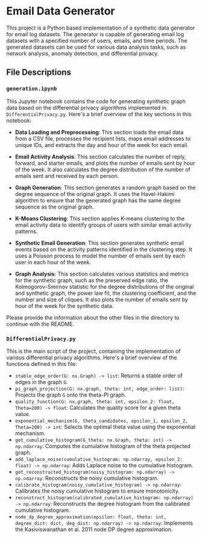 # Email Data Generator

This project is a Python based implementation of a synthetic data generator for email log datasets. The generator is capable of generating email log datasets with a specified number of users, emails, and time periods. The generated datasets can be used for various data analysis tasks, such as network analysis, anomaly detection, and differential privacy. 

## File Descriptions

### `generation.ipynb`

This Jupyter notebook contains the code for generating synthetic graph data based on the differential privacy algorithms implemented in `DifferentialPrivacy.py`. Here's a brief overview of the key sections in this notebook:

- **Data Loading and Preprocessing**: This section loads the email data from a CSV file, processes the recipient lists, maps email addresses to unique IDs, and extracts the day and hour of the week for each email.

- **Email Activity Analysis**: This section calculates the number of reply, forward, and starter emails, and plots the number of emails sent by hour of the week. It also calculates the degree distribution of the number of emails sent and received by each person.

- **Graph Generation**: This section generates a random graph based on the degree sequence of the original graph. It uses the Havel-Hakimi algorithm to ensure that the generated graph has the same degree sequence as the original graph.

- **K-Means Clustering**: This section applies K-means clustering to the email activity data to identify groups of users with similar email activity patterns.

- **Synthetic Email Generation**: This section generates synthetic email events based on the activity patterns identified in the clustering step. It uses a Poisson process to model the number of emails sent by each user in each hour of the week.

- **Graph Analysis**: This section calculates various statistics and metrics for the synthetic graph, such as the preserved edge ratio, the Kolmogorov-Smirnov statistic for the degree distributions of the original and synthetic graph, the power law fit, the clustering coefficient, and the number and size of cliques. It also plots the number of emails sent by hour of the week for the synthetic data.

Please provide the information about the other files in the directory to continue with the README.

### `DifferentialPrivacy.py`

This is the main script of the project, containing the implementation of various differential privacy algorithms. Here's a brief overview of the functions defined in this file:

- `stable_edge_order(G: nx.Graph) -> list`: Returns a stable order of edges in the graph `G`.
- `pi_graph_projection(G: nx.graph, theta: int, edge_order: list)`: Projects the graph `G` onto the theta-PI graph.
- `quality_function(G: nx.graph, theta: int, epsilon_2: float, Theta=200) -> float`: Calculates the quality score for a given theta value.
- `exponential_mechanism(G, theta_candidates, epsilon_1, epsilon_2, Theta=200) -> int`: Selects the optimal theta value using the exponential mechanism.
- `get_cumulative_histogram(G_theta: nx.Graph, theta: int) -> np.ndarray`: Computes the cumulative histogram of the theta projected graph.
- `add_laplace_noise(cumulative_histogram: np.ndarray, epsilon_2: float) -> np.ndarray`: Adds Laplace noise to the cumulative histogram.
- `get_reconstructed_histogram(noisy_histogram: np.ndarray) -> np.ndarray`: Reconstructs the noisy cumulative histogram.
- `calibrate_histogram(noisy_cumulative_histogram) -> np.ndarray`: Calibrates the noisy cumulative histogram to ensure monotonicity.
- `reconstruct_histogram(calibrated_cumulative_histogram: np.ndarray) -> np.ndarray`: Reconstructs the degree histogram from the calibrated cumulative histogram.
- `node_dp_degree_approximation(epsilon: float, theta: int, degree_dict: dict, deg_dist: np.ndarray) -> np.ndarray`: Implements the Kasiviswanathan et al. 2011 node DP degree approximation.

